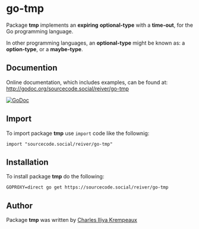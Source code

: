 # go-tmp

Package **tmp** implements an **expiring** **optional-type** with a **time-out**, for the Go programming language.

In other programming languages, an **optional-type** might be known as: a **option-type**, or a **maybe-type**.

## Documention

Online documentation, which includes examples, can be found at: http://godoc.org/sourcecode.social/reiver/go-tmp

[![GoDoc](https://godoc.org/sourcecode.social/reiver/go-tmp?status.svg)](https://godoc.org/sourcecode.social/reiver/go-tmp)

## Import

To import package **tmp** use `import` code like the follownig:
```
import "sourcecode.social/reiver/go-tmp"
```

## Installation

To install package **tmp** do the following:
```
GOPROXY=direct go get https://sourcecode.social/reiver/go-tmp
```

## Author

Package **tmp** was written by [Charles Iliya Krempeaux](http://reiver.link)
